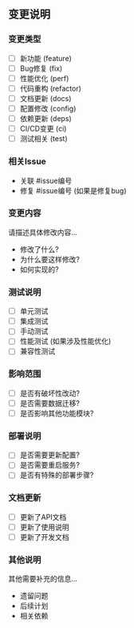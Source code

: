 ## 变更说明

### 变更类型
- [ ] 新功能 (feature)
- [ ] Bug修复 (fix)
- [ ] 性能优化 (perf)
- [ ] 代码重构 (refactor)
- [ ] 文档更新 (docs)
- [ ] 配置修改 (config)
- [ ] 依赖更新 (deps)
- [ ] CI/CD变更 (ci)
- [ ] 测试相关 (test)

### 相关Issue
- 关联 #issue编号
- 修复 #issue编号 (如果是修复bug)

### 变更内容
请描述具体修改内容...
- 修改了什么?
- 为什么要这样修改?
- 如何实现的?

### 测试说明
- [ ] 单元测试
- [ ] 集成测试
- [ ] 手动测试
- [ ] 性能测试 (如果涉及性能优化)
- [ ] 兼容性测试

### 影响范围
- [ ] 是否有破坏性改动?
- [ ] 是否需要数据迁移?
- [ ] 是否影响其他功能模块?

### 部署说明
- [ ] 是否需要更新配置?
- [ ] 是否需要重启服务?
- [ ] 是否有特殊的部署步骤?

### 文档更新
- [ ] 更新了API文档
- [ ] 更新了使用说明
- [ ] 更新了开发文档

### 其他说明
其他需要补充的信息...
- 遗留问题
- 后续计划
- 相关依赖